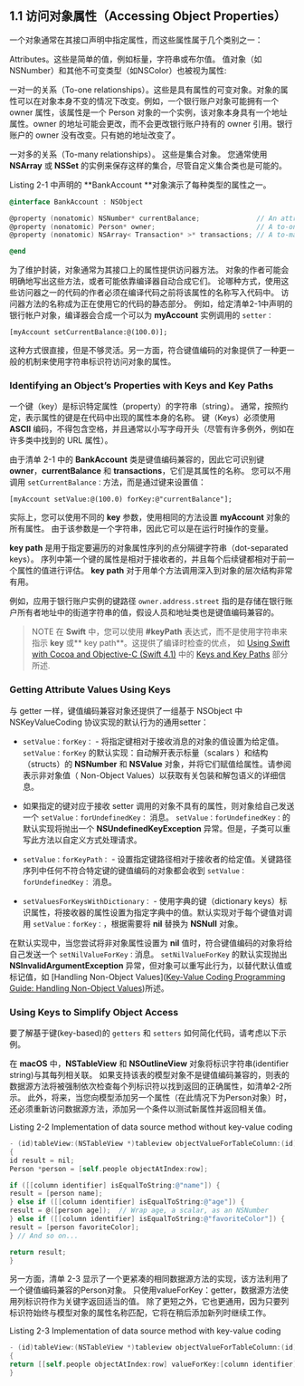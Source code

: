 ## 1.1 访问对象属性（Accessing Object Properties）

一个对象通常在其接口声明中指定属性，而这些属性属于几个类别之一：

Attributes。这些是简单的值，例如标量，字符串或布尔值。 值对象（如NSNumber）和其他不可变类型（如NSColor）也被视为属性:

一对一的关系（To-one relationships）。这些是具有属性的可变对象。对象的属性可以在对象本身不变的情况下改变。例如，一个银行账户对象可能拥有一个 owner 属性，该属性是一个 Person 对象的一个实例，该对象本身具有一个地址属性。owner 的地址可能会更改，而不会更改银行账户持有的 owner 引用。银行账户的 owner 没有改变。只有她的地址改变了。

一对多的关系（To-many relationships）。 这些是集合对象。 您通常使用 **NSArray** 或 **NSSet** 的实例来保存这样的集合，尽管自定义集合类也是可能的。

Listing 2-1 中声明的 **BankAccount **对象演示了每种类型的属性之一。

``` Objective-C
@interface BankAccount : NSObject

@property (nonatomic) NSNumber* currentBalance;              // An attribute
@property (nonatomic) Person* owner;                         // A to-one relation
@property (nonatomic) NSArray< Transaction* >* transactions; // A to-many relation

@end

```

为了维护封装，对象通常为其接口上的属性提供访问器方法。 对象的作者可能会明确地写出这些方法，或者可能依靠编译器自动合成它们。 论哪种方式，使用这些访问器之一的代码的作者必须在编译代码之前将该属性的名称写入代码中。 访问器方法的名称成为正在使用它的代码的静态部分。 例如，给定清单2-1中声明的银行帐户对象，编译器会合成一个可以为 **myAccount** 实例调用的 `setter：`

```
[myAccount setCurrentBalance:@(100.0)];

```

这种方式很直接，但是不够灵活。另一方面，符合键值编码的对象提供了一种更一般的机制来使用字符串标识符访问对象的属性。

### Identifying an Object’s Properties with Keys and Key Paths

一个键（key）是标识特定属性（property）的字符串（string）。 通常，按照约定，表示属性的键是在代码中出现的属性本身的名称。 键（Keys）必须使用 **ASCII** 编码，不得包含空格，并且通常以小写字母开头（尽管有许多例外，例如在许多类中找到的 URL 属性）。

由于清单 2-1 中的 **BankAccount** 类是键值编码兼容的，因此它可识别键 **owner**，**currentBalance** 和 **transactions**，它们是其属性的名称。 您可以不用调用 `setCurrentBalance：`方法，而是通过键来设置值：

```
[myAccount setValue:@(100.0) forKey:@"currentBalance"];
```

实际上，您可以使用不同的 **key** 参数，使用相同的方法设置 **myAccount** 对象的所有属性。 由于该参数是一个字符串，因此它可以是在运行时操作的变量。

**key path** 是用于指定要遍历的对象属性序列的点分隔键字符串（dot-separated keys）。 序列中第一个键的属性是相对于接收者的，并且每个后续键都相对于前一个属性的值进行评估。 **key path** 对于用单个方法调用深入到对象的层次结构非常有用。

例如，应用于银行账户实例的键路径 `owner.address.street` 指的是存储在银行账户所有者地址中的街道字符串的值，假设人员和地址类也是键值编码兼容的。

>    NOTE
>    在 **Swift** 中，您可以使用 **#keyPath** 表达式，而不是使用字符串来指示 **key** 或** key path**。这提供了编译时检查的优点， 如 [Using Swift with Cocoa and Objective-C (Swift 4.1)](https://developer.apple.com/library/content/documentation/Swift/Conceptual/BuildingCocoaApps/index.html#//apple_ref/doc/uid/TP40014216)  中的 [Keys and Key Paths](https://developer.apple.com/library/content/documentation/Swift/Conceptual/BuildingCocoaApps/InteractingWithObjective-CAPIs.html#//apple_ref/doc/uid/TP40014216-CH4-ID205) 部分所述.


### Getting Attribute Values Using Keys

与 getter 一样，键值编码兼容对象还提供了一组基于 NSObject 中 NSKeyValueCoding 协议实现的默认行为的通用setter：

* `setValue：forKey：` - 将指定键相对于接收消息的对象的值设置为给定值。 `setValue：forKey` 的默认实现：自动解开表示标量（scalars ）和结构（structs）的 **NSNumber** 和 **NSValue** 对象，并将它们赋值给属性。请参阅表示非对象值（ Non-Object Values）以获取有关包装和解包语义的详细信息。

* 如果指定的键对应于接收 setter 调用的对象不具有的属性，则对象给自己发送一个 `setValue：forUndefinedKey：` 消息。 `setValue：forUndefinedKey：`的默认实现将抛出一个 **NSUndefinedKeyException** 异常。但是，子类可以重写此方法以自定义方式处理请求。

* `setValue：forKeyPath：` - 设置指定键路径相对于接收者的给定值。关键路径序列中任何不符合特定键的键值编码的对象都会收到 `setValue：forUndefinedKey：` 消息。

* `setValuesForKeysWithDictionary：` - 使用字典的键（dictionary keys）标识属性，将接收器的属性设置为指定字典中的值。默认实现对于每个键值对调用 `setValue：forKey：`，根据需要将 **nil** 替换为 **NSNull** 对象。

在默认实现中，当您尝试将非对象属性设置为 **nil** 值时，符合键值编码的对象将给自己发送一个 `setNilValueForKey：`消息。 `setNilValueForKey` 的默认实现抛出 **NSInvalidArgumentException** 异常，但对象可以重写此行为，以替代默认值或标记值，如 [Handling Non-Object Values]([Key-Value Coding Programming Guide: Handling Non-Object Values](https://developer.apple.com/library/content/documentation/Cocoa/Conceptual/KeyValueCoding/HandlingNon-ObjectValues.html#//apple_ref/doc/uid/10000107i-CH5-SW1))所述。

### Using Keys to Simplify Object Access

要了解基于键(key-based)的 `getters` 和 `setters` 如何简化代码，请考虑以下示例。 

在 **macOS** 中，**NSTableView** 和 **NSOutlineView** 对象将标识字符串(identifier string)与其每列相关联。 如果支持该表的模型对象不是键值编码兼容的，则表的数据源方法将被强制依次检查每个列标识符以找到返回的正确属性，如清单2-2所示。 此外，将来，当您向模型添加另一个属性（在此情况下为Person对象）时，还必须重新访问数据源方法，添加另一个条件以测试新属性并返回相关值。

Listing 2-2 Implementation of data source method without key-value coding

``` Objective-C
- (id)tableView:(NSTableView *)tableview objectValueForTableColumn:(id)column row:(NSInteger)row
{
id result = nil;
Person *person = [self.people objectAtIndex:row];

if ([[column identifier] isEqualToString:@"name"]) {
result = [person name];
} else if ([[column identifier] isEqualToString:@"age"]) {
result = @([person age]);  // Wrap age, a scalar, as an NSNumber
} else if ([[column identifier] isEqualToString:@"favoriteColor"]) {
result = [person favoriteColor];
} // And so on...

return result;
}

```

另一方面，清单 2-3 显示了一个更紧凑的相同数据源方法的实现，该方法利用了一个键值编码兼容的Person对象。 只使用valueForKey：getter，数据源方法使用列标识符作为关键字返回适当的值。 除了更短之外，它也更通用，因为只要列标识符始终与模型对象的属性名称匹配，它将在稍后添加新列时继续工作。

Listing 2-3 Implementation of data source method with key-value coding

``` Objective-C
- (id)tableView:(NSTableView *)tableview objectValueForTableColumn:(id)column row:(NSInteger)row
{
return [[self.people objectAtIndex:row] valueForKey:[column identifier]];
}
```
